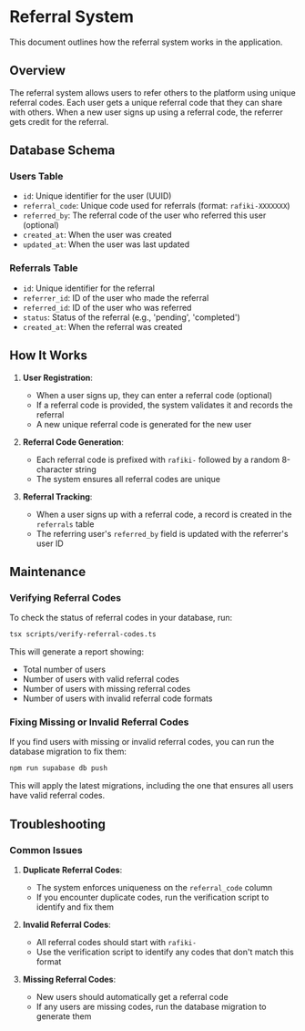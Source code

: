 # Referral System

This document outlines how the referral system works in the application.

## Overview

The referral system allows users to refer others to the platform using unique referral codes. Each user gets a unique referral code that they can share with others. When a new user signs up using a referral code, the referrer gets credit for the referral.

## Database Schema

### Users Table
- `id`: Unique identifier for the user (UUID)
- `referral_code`: Unique code used for referrals (format: `rafiki-XXXXXXX`)
- `referred_by`: The referral code of the user who referred this user (optional)
- `created_at`: When the user was created
- `updated_at`: When the user was last updated

### Referrals Table
- `id`: Unique identifier for the referral
- `referrer_id`: ID of the user who made the referral
- `referred_id`: ID of the user who was referred
- `status`: Status of the referral (e.g., 'pending', 'completed')
- `created_at`: When the referral was created

## How It Works

1. **User Registration**:
   - When a user signs up, they can enter a referral code (optional)
   - If a referral code is provided, the system validates it and records the referral
   - A new unique referral code is generated for the new user

2. **Referral Code Generation**:
   - Each referral code is prefixed with `rafiki-` followed by a random 8-character string
   - The system ensures all referral codes are unique

3. **Referral Tracking**:
   - When a user signs up with a referral code, a record is created in the `referrals` table
   - The referring user's `referred_by` field is updated with the referrer's user ID

## Maintenance

### Verifying Referral Codes

To check the status of referral codes in your database, run:

```bash
tsx scripts/verify-referral-codes.ts
```

This will generate a report showing:
- Total number of users
- Number of users with valid referral codes
- Number of users with missing referral codes
- Number of users with invalid referral code formats

### Fixing Missing or Invalid Referral Codes

If you find users with missing or invalid referral codes, you can run the database migration to fix them:

```bash
npm run supabase db push
```

This will apply the latest migrations, including the one that ensures all users have valid referral codes.

## Troubleshooting

### Common Issues

1. **Duplicate Referral Codes**:
   - The system enforces uniqueness on the `referral_code` column
   - If you encounter duplicate codes, run the verification script to identify and fix them

2. **Invalid Referral Codes**:
   - All referral codes should start with `rafiki-`
   - Use the verification script to identify any codes that don't match this format

3. **Missing Referral Codes**:
   - New users should automatically get a referral code
   - If any users are missing codes, run the database migration to generate them
